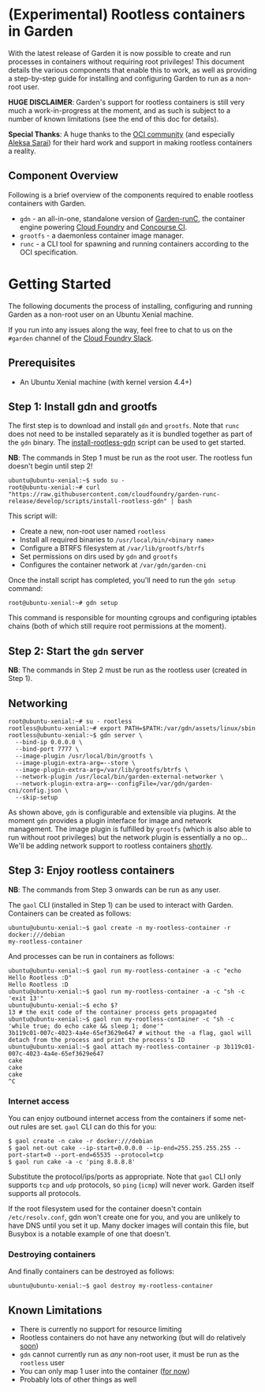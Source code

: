 # (Experimental) Rootless containers in Garden

With the latest release of Garden it is now possible to create and run processes
in containers without requiring root privileges! This document details the various
components that enable this to work, as well as providing a step-by-step guide for installing
and configuring Garden to run as a non-root user.

**HUGE DISCLAIMER**: Garden's support for rootless containers is still very much 
a work-in-progress at the moment, and as such is subject to a number of known
limitations (see the end of this doc for details).

**Special Thanks**: A huge thanks to the [OCI community](https://www.opencontainers.org/) (and
especially [Aleksa Sarai](https://github.com/cyphar)) for their hard work and support
in making rootless containers a reality.

## Component Overview

Following is a brief overview of the components required to enable rootless containers
with Garden.

* `gdn` - an all-in-one, standalone version of [Garden-runC](https://github.com/cloudfoundry/garden-runc-release),
the container engine powering [Cloud Foundry](https://www.cloudfoundry.org/) and [Concourse CI](http://concourse.ci/).
* `grootfs` - a daemonless container image manager.
* `runc` - a CLI tool for spawning and running containers according to the OCI specification.

# Getting Started

The following documents the process of installing, configuring and running Garden
as a non-root user on an Ubuntu Xenial machine.

If you run into any issues along the way, feel free to chat to us on the
`#garden` channel of the [Cloud Foundry Slack](http://slack.cloudfoundry.org/).

## Prerequisites

* An Ubuntu Xenial machine (with kernel version 4.4+)

## Step 1: Install gdn and grootfs

The first step is to download and install `gdn` and `grootfs`. Note that `runc`
does not need to be installed separately as it is bundled together as part of the
`gdn` binary. The [install-rootless-gdn](../scripts/install-rootless-gdn) script
can be used to get started.

**NB**: The commands in Step 1 must be run as the root user. The rootless fun doesn't begin until step 2!

```
ubuntu@ubuntu-xenial:~$ sudo su -
root@ubuntu-xenial:~# curl "https://raw.githubusercontent.com/cloudfoundry/garden-runc-release/develop/scripts/install-rootless-gdn" | bash
```

This script will:

* Create a new, non-root user named `rootless`
* Install all required binaries to `/usr/local/bin/<binary name>`
* Configure a BTRFS filesystem at `/var/lib/grootfs/btrfs`
* Set permissions on dirs used by `gdn` and `grootfs`
* Configures the container network at `/var/gdn/garden-cni`

Once the install script has completed, you'll need to run the `gdn setup` command:

```
root@ubuntu-xenial:~# gdn setup
```

This command is responsible for mounting cgroups and configuring iptables chains
(both of which still require root permissions at the moment).

## Step 2: Start the `gdn` server

**NB**: The commands in Step 2 must be run as the rootless user (created in Step 1).


## Networking
```
root@ubuntu-xenial:~# su - rootless
rootless@ubuntu-xenial:~# export PATH=$PATH:/var/gdn/assets/linux/sbin
rootless@ubuntu-xenial:~$ gdn server \
  --bind-ip 0.0.0.0 \
  --bind-port 7777 \
  --image-plugin /usr/local/bin/grootfs \
  --image-plugin-extra-arg=--store \
  --image-plugin-extra-arg=/var/lib/grootfs/btrfs \
  --network-plugin /usr/local/bin/garden-external-networker \
  --network-plugin-extra-arg=--configFile=/var/gdn/garden-cni/config.json \
  --skip-setup
```

As shown above, `gdn` is configurable and extensible via plugins. At the moment `gdn` provides
a plugin interface for image and network management. The image plugin is fulfilled by `grootfs`
(which is also able to run without root privileges) but the network plugin is essentially a no op...
We'll be adding network support to rootless containers [shortly](https://www.pivotaltracker.com/story/show/141110133).

## Step 3: Enjoy rootless containers

**NB**: The commands from Step 3 onwards can be run as any user.

The `gaol` CLI (installed in Step 1) can be used to interact with Garden.
Containers can be created as follows:

```
ubuntu@ubuntu-xenial:~$ gaol create -n my-rootless-container -r docker:///debian
my-rootless-container
```

And processes can be run in containers as follows:

```
ubuntu@ubuntu-xenial:~$ gaol run my-rootless-container -a -c "echo Hello Rootless :D"
Hello Rootless :D
ubuntu@ubuntu-xenial:~$ gaol run my-rootless-container -a -c "sh -c 'exit 13'"
ubuntu@ubuntu-xenial:~$ echo $?
13 # the exit code of the container process gets propagated
ubuntu@ubuntu-xenial:~$ gaol run my-rootless-container -c "sh -c 'while true; do echo cake && sleep 1; done'"
3b119c01-007c-4023-4a4e-65ef3629e647 # without the -a flag, gaol will detach from the process and print the process's ID
ubuntu@ubuntu-xenial:~$ gaol attach my-rootless-container -p 3b119c01-007c-4023-4a4e-65ef3629e647
cake
cake
cake
^C
```

### Internet access

You can enjoy outbound internet access from the containers if some net-out rules are set. `gaol` CLI can do this for you:

```
$ gaol create -n cake -r docker:///debian
$ gaol net-out cake --ip-start=0.0.0.0 --ip-end=255.255.255.255 --port-start=0 --port-end=65535 --protocol=tcp
$ gaol run cake -a -c 'ping 8.8.8.8'
```

Substitute the protocol/ips/ports as appropriate. Note that `gaol` CLI only supports `tcp` and `udp` protocols, so `ping` (`icmp`) will
never work. Garden itself supports all protocols.

If the root filesystem used for the container doesn't contain `/etc/resolv.conf`, gdn won't create one for you, and you are unlikely
to have DNS until you set it up. Many docker images will contain this file, but Busybox is a notable example of one that doesn't.

### Destroying containers

And finally containers can be destroyed as follows:

```
ubuntu@ubuntu-xenial:~$ gaol destroy my-rootless-container
```

## Known Limitations

* There is currently no support for resource limiting
* Rootless containers do not have any networking (but will do relatively [soon](https://www.pivotaltracker.com/story/show/141110133))
* `gdn` cannot currently run as _any_ non-root user, it must be run as the `rootless` user
* You can only map 1 user into the container ([for now](https://www.pivotaltracker.com/story/show/130628237))
* Probably lots of other things as well
